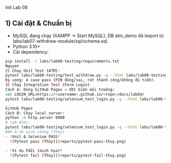 Init Lab 08
## 1) Cài đặt & Chuẩn bị
- MySQL đang chạy (XAMPP → Start MySQL), DB atm_demo đã import từ labs/lab07-withdraw-module/sql/schema.sql.
- Python 3.10+
- Cài dependency:
```bash
pip install -r labs/lab08-testing/requirements.txt
Nguyen
2) Chạy Unit Test (ATM):
pytest labs/lab08-testing/test_withdraw.py -q --html labs/lab08-testing/reports/unit_report.html --self-contained-html
Kỳ vọng: 4 case pass (PIN đúng/sai, rút thành công/không đủ tiền).
3) Chạy Integration Test (Form Login)
Cách A: Dùng GitHub Pages → đặt biến môi trường:
set LOGIN_URL=https://<username>.github.io/<repo>/docs/lab04/
pytest labs/lab08-testing/selenium_test_login.py -q --html labs/lab08-testing/reports/selenium_report.html --self-contained-html

GitHub Pages
Cách B: Chạy local server:
python -m http.server 8000
# tab khác:
pytest labs/lab08-testing/selenium_test_login.py -q --html labs/lab08-testing/reports/selenium_report.html --self-contained-html
### Ảnh minh chứng (Thùy)
- *Unit & Selenium PASS*  
  ![Pytest pass (Thùy)](reports/pytest-pass-thuy.png)

- *Ví dụ FAIL (minh họa)*  
  ![Pytest fail (Thùy)](reports/pytest-fail-thuy.png)
